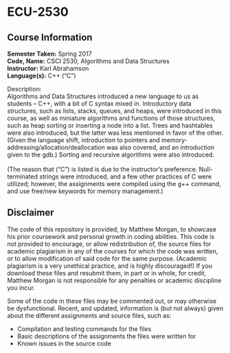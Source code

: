 # ECU-2530

## Course Information
<b>Semester Taken:</b> Spring 2017 <br/>
<b>Code, Name:</b> CSCI 2530, Algorithms and Data Structures <br/>
<b>Instructor:</b> Karl Abrahamson <br/>
<b>Language(s):</b> C++ (“C”) <br />

Description: <br/>
Algorithms and Data Structures introduced a new language to us as students – C++, with a bit of C syntax mixed in. Introductory data structures, such as lists, stacks, queues, and heaps, were introduced in this course, as well as miniature algorithms and functions of those structures, such as heap sorting or inserting a node into a list. Trees and hashtables were also introduced, but the latter was less mentioned in favor of the other. (Given the language shift, introduction to pointers and memory-addressing/allocation/deallocation was also covered, and an introduction given to the gdb.) Sorting and recursive algorithms were also introduced. <br/><br/>
(The reason that (“C”) is listed is due to the instructor’s preference. Null-terminated strings were introduced, and a few other practices of C were utilized; however, the assignments were compiled using the g++ command, and use free/new keywords for memory management.) <br/>

## Disclaimer
The code of this repository is provided, by Matthew Morgan, to showcase his prior coursework and personal growth in coding abilities. This code is not provided to encourage, or allow redistribution of, the source files for academic plagiarism in any of the courses for which the code was written, or to allow modification of said code for the same purpose. (Academic plagiarism is a very unethical practice, and is highly discouraged!) If you download these files and resubmit them, in part or in whole, for credit, Matthew Morgan is not responsible for any penalties or academic discipline you incur.

Some of the code in these files may be commented out, or may otherwise be dysfunctional. Recent, and updated, information is (but not always) given about the different assignments and source files, such as:
- Compilation and testing commands for the files
- Basic descriptions of the assignments the files were written for
- Known issues in the source code
